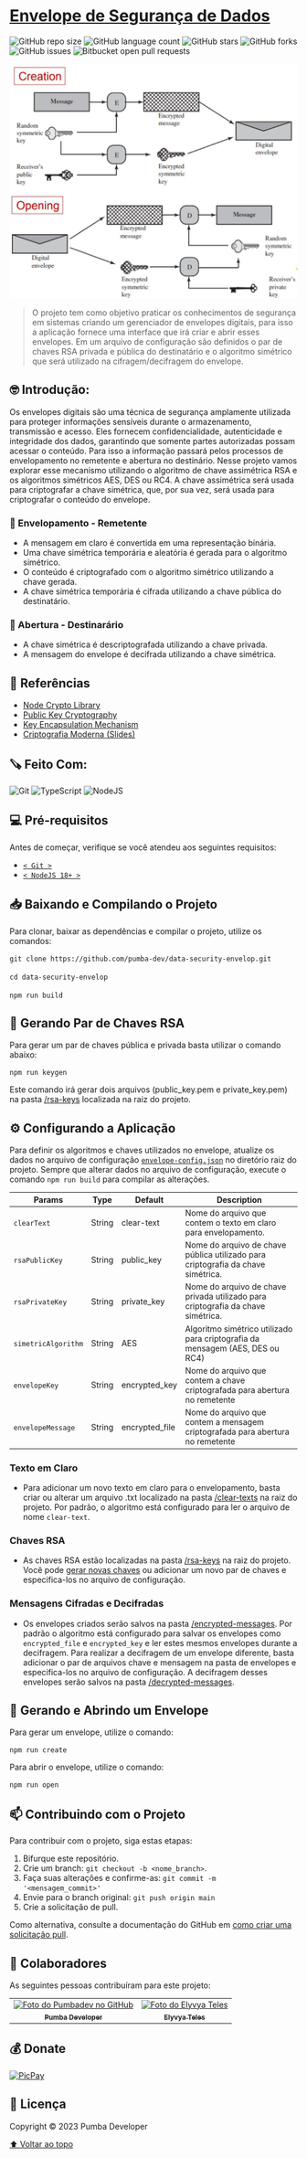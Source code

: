 # [Envelope de Segurança de Dados](https://github.com/pumba-dev/data-security-envelop)

![GitHub repo size](https://img.shields.io/github/repo-size/pumba-dev/data-security-envelop?style=for-the-badge)
![GitHub language count](https://img.shields.io/github/languages/count/pumba-dev/data-security-envelop?style=for-the-badge)
![GitHub stars](https://img.shields.io/github/stars/pumba-dev/data-security-envelop?style=for-the-badge)
![GitHub forks](https://img.shields.io/github/forks/pumba-dev/data-security-envelop?style=for-the-badge)
![GitHub issues](https://img.shields.io/github/issues/pumba-dev/data-security-envelop?style=for-the-badge)
![Bitbucket open pull requests](https://img.shields.io/github/issues-pr/pumba-dev/data-security-envelop?style=for-the-badge)

<img src="digital-envelop.jpg" alt="Funcionamento de um envelope digital.">

> O projeto tem como objetivo praticar os conhecimentos de segurança em sistemas criando um gerenciador de envelopes digitais, para isso a aplicação fornece uma interface que irá criar e abrir esses envelopes. Em um arquivo de configuração são definidos o par de chaves RSA privada e pública do destinatário e o algoritmo simétrico que será utilizado na cifragem/decifragem do envelope.

## 🤓 Introdução:

Os envelopes digitais são uma técnica de segurança amplamente utilizada para proteger informações sensíveis durante o armazenamento, transmissão e acesso. Eles fornecem confidencialidade, autenticidade e integridade dos dados, garantindo que somente partes autorizadas possam acessar o conteúdo. Para isso a informação passará pelos processos de envelopamento no remetente e abertura no destinário. Nesse projeto vamos explorar esse mecanismo utilizando o algoritmo de chave assimétrica RSA e os algoritmos simétricos AES, DES ou RC4. A chave assimétrica será usada para criptografar a chave simétrica, que, por sua vez, será usada para criptografar o conteúdo do envelope.

### 📩 Envelopamento - Remetente

- A mensagem em claro é convertida em uma representação binária.
- Uma chave simétrica temporária e aleatória é gerada para o algoritmo simétrico.
- O conteúdo é criptografado com o algoritmo simétrico utilizando a chave gerada.
- A chave simétrica temporária é cifrada utilizando a chave pública do destinatário.

### 📃 Abertura - Destinarário

- A chave simétrica é descriptografada utilizando a chave privada.
- A mensagem do envelope é decifrada utilizando a chave simétrica.

## 📖 Referências

- [Node Crypto Library](https://nodejs.org/api/crypto.html)
- [Public Key Cryptography](https://en.wikipedia.org/wiki/Public-key_cryptography)
- [Key Encapsulation Mechanism](https://en.wikipedia.org/wiki/Key_encapsulation_mechanism)
- [Criptografia Moderna (Slides)](/criptografia-moderna.pdf)

## 🪚 Feito Com:

![Git](https://img.shields.io/badge/Git-E34F26?style=for-the-badge&logo=git&logoColor=white)
![TypeScript](https://img.shields.io/badge/TypeScript-007ACC?style=for-the-badge&logo=typescript&logoColor=white)
![NodeJS](https://img.shields.io/badge/Node.js-43853D?style=for-the-badge&logo=node.js&logoColor=white)

## 💻 Pré-requisitos

Antes de começar, verifique se você atendeu aos seguintes requisitos:

- [`< Git >`](https://git-scm.com/)
- [`< NodeJS 18+ >`](https://nodejs.org/)

## 📥 Baixando e Compilando o Projeto

Para clonar, baixar as dependências e compilar o projeto, utilize os comandos:

```
git clone https://github.com/pumba-dev/data-security-envelop.git

cd data-security-envelop

npm run build
```

## 📝 Gerando Par de Chaves RSA

Para gerar um par de chaves pública e privada basta utilizar o comando abaixo:

```
npm run keygen
```

Este comando irá gerar dois arquivos (public_key.pem e private_key.pem) na pasta [/rsa-keys](./rsa-keys/) localizada na raiz do projeto.

## ⚙️ Configurando a Aplicação

Para definir os algoritmos e chaves utilizados no envelope, atualize os dados no arquivo de configuração [`envelope-config.json`](/envelope-config.json) no diretório raiz do projeto. Sempre que alterar dados no arquivo de configuração, execute o comando `npm run build` para compilar as alterações.

| Params              | Type   | Default        | Description                                                                      |
| ------------------- | ------ | -------------- | -------------------------------------------------------------------------------- |
| `clearText`         | String | clear-text     | Nome do arquivo que contem o texto em claro para envelopamento.                  |
| `rsaPublicKey`      | String | public_key     | Nome do arquivo de chave pública utilizado para criptografia da chave simétrica. |
| `rsaPrivateKey`     | String | private_key    | Nome do arquivo de chave privada utilizado para criptografia da chave simétrica. |
| `simetricAlgorithm` | String | AES            | Algoritmo simétrico utilizado para criptografia da mensagem (AES, DES ou RC4)    |
| `envelopeKey`       | String | encrypted_key  | Nome do arquivo que contem a chave criptografada para abertura no remetente      |
| `envelopeMessage`   | String | encrypted_file | Nome do arquivo que contem a mensagem criptografada para abertura no remetente   |

### Texto em Claro

- Para adicionar um novo texto em claro para o envelopamento, basta criar ou alterar um arquivo .txt localizado na pasta [/clear-texts](./clear-texts/) na raiz do projeto. Por padrão, o algoritmo está configurado para ler o arquivo de nome `clear-text`.

### Chaves RSA

- As chaves RSA estão localizadas na pasta [/rsa-keys](./rsa-keys/) na raiz do projeto. Você pode [gerar novas chaves](#📝-gerando-par-de-chaves-rsa) ou adicionar um novo par de chaves e especifica-los no arquivo de configuração.

### Mensagens Cifradas e Decifradas

- Os envelopes criados serão salvos na pasta [/encrypted-messages](./encrypted-messages/). Por padrão o algoritmo está configurado para salvar os envelopes como `encrypted_file` e `encrypted_key` e ler estes mesmos envelopes durante a decifragem. Para realizar a decifragem de um envelope diferente, basta adicionar o par de arquivos chave e mensagem na pasta de envelopes e especifica-los no arquivo de configuração. A decifragem desses envelopes serão salvos na pasta [/decrypted-messages](./decrypted-messages/).

## 🚀 Gerando e Abrindo um Envelope

Para gerar um envelope, utilize o comando:

```
npm run create
```

Para abrir o envelope, utilize o comando:

```
npm run open
```

## 📫 Contribuindo com o Projeto

Para contribuir com o projeto, siga estas etapas:

1. Bifurque este repositório.
2. Crie um branch: `git checkout -b <nome_branch>`.
3. Faça suas alterações e confirme-as: `git commit -m '<mensagem_commit>'`
4. Envie para o branch original: `git push origin main`
5. Crie a solicitação de pull.

Como alternativa, consulte a documentação do GitHub em [como criar uma solicitação pull](https://help.github.com/en/github/collaborating-with-issues-and-pull-requests/creating-a-pull-request).

## 🤝 Colaboradores

As seguintes pessoas contribuíram para este projeto:

<table>
  <tr>
  <!-- Pumba Developer -->
    <td align="center">
      <a href="https://github.com/pumba-dev">
        <img src="https://static.wikia.nocookie.net/disneypt/images/c/cf/It_means_no_worries.png/revision/latest?cb=20200128144126&path-prefix=pt" width="100px;" height="100px;" alt="Foto do Pumbadev no GitHub"/><br>
        <sub>
          <b>Pumba Developer</b>
        </sub>
      </a>
    </td>
        <!-- Elyvya Teles -->
    <td align="center">
      <a href="https://github.com/eluvya">
        <img src="https://avatars.githubusercontent.com/u/52509940?v=4" width="100px;" height="100px;" alt="Foto do Elyvya Teles"/><br>
        <sub>
          <b>Elyvya Teles</b>
        </sub>
      </a>
    </td>
  </tr>
</table>

## 💰 Donate

[![PicPay](https://img.shields.io/badge/PicPay-%40PumbaDev%20-brightgreen)](https://picpay.me/pumbadev)

## 📝 Licença

Copyright © 2023 Pumba Developer

[⬆ Voltar ao topo](#)<br>
